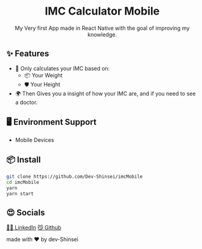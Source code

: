 <h1 align="center">IMC Calculator Mobile</h1>

<div align="center">

My Very first App made in React Native with the goal of improving my knowledge.

</div>

## ✨ Features

- 🌈 Only calculates your IMC based on:
  - 📦 Your Weight
  - 🛡 Your Height
- 🌍 Then Gives you a insight of how your IMC are, and if you need to see a doctor.

## 🖥 Environment Support

- Mobile Devices

## 📦 Install

```bash
git clone https://github.com/Dev-Shinsei/imcMobile
cd imcMobile
yarn
yarn start
```

## 😍 Socials

<a href="https://www.linkedin.com/in/devshinsei" target="_blank">🧑‍💼 LinkedIn</a>
<a href="https://github.com/Dev-Shinsei" target="_blank">😼 Github</a>

made with ❤️ by dev-Shinsei
